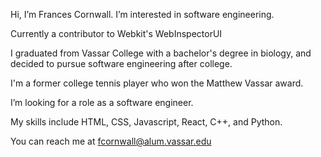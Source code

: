 Hi, I’m Frances Cornwall. I’m interested in software engineering.

Currently a contributor to Webkit's WebInspectorUI

I graduated from Vassar College with a bachelor's degree in biology, and decided to pursue software engineering after college.

I'm a former college tennis player who won the Matthew Vassar award.

I’m looking for a role as a software engineer.

My skills include HTML, CSS, Javascript, React, C++, and Python.

You can reach me at fcornwall@alum.vassar.edu

<!---
francescorn/francescorn is a ✨ special ✨ repository because its `README.md` (this file) appears on your GitHub profile.
You can click the Preview link to take a look at your changes.
--->
